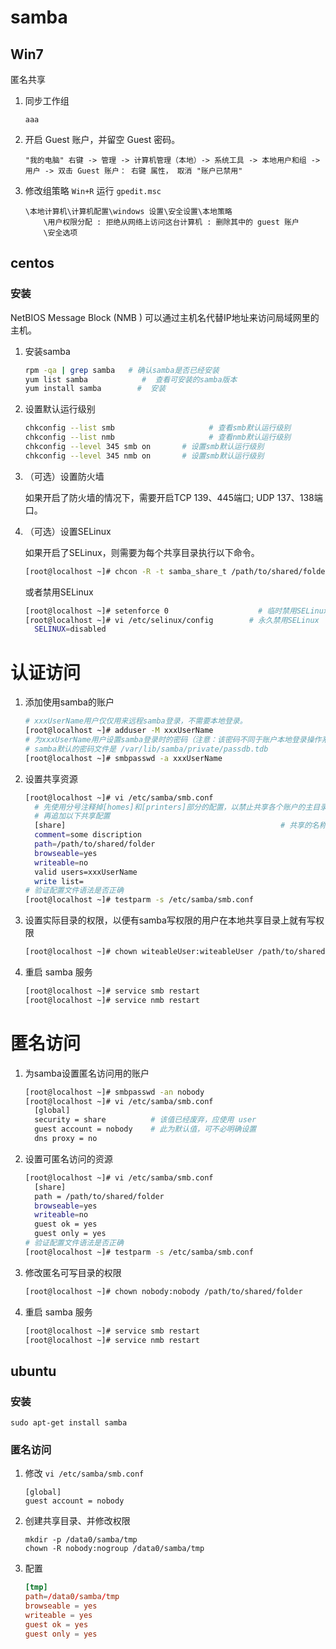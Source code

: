 # samba

## Win7

匿名共享

1. 同步工作组

    ```
    aaa
    ```

1. 开启 Guest 账户，并留空 Guest 密码。
   
    ```
    "我的电脑" 右键 -> 管理 -> 计算机管理（本地）-> 系统工具 -> 本地用户和组 -> 用户 -> 双击 Guest 账户： 右键 属性， 取消 "账户已禁用"
    ```

1. 修改组策略 `Win+R` 运行 `gpedit.msc` 
  
    ```
    \本地计算机\计算机配置\windows 设置\安全设置\本地策略
        \用户权限分配 : 拒绝从网络上访问这台计算机 : 删除其中的 guest 账户
        \安全选项
    ``` 


## centos

###  安装

NetBIOS Message Block (NMB )
可以通过主机名代替IP地址来访问局域网里的主机。

1. 安装samba

    ```sh
    rpm -qa | grep samba   # 确认samba是否已经安装
    yum list samba            #  查看可安装的samba版本
    yum install samba        #  安装
    ```

1. 设置默认运行级别

    ```sh
    chkconfig --list smb                     # 查看smb默认运行级别
    chkconfig --list nmb                     # 查看nmb默认运行级别
    chkconfig --level 345 smb on       # 设置smb默认运行级别 
    chkconfig --level 345 nmb on       # 设置smb默认运行级别
    ```

1. （可选）设置防火墙

    如果开启了防火墙的情况下，需要开启TCP 139、445端口; UDP 137、138端口。

1.  （可选）设置SELinux

    如果开启了SELinux，则需要为每个共享目录执行以下命令。

    ```sh
    [root@localhost ~]# chcon -R -t samba_share_t /path/to/shared/folder
    ```
    或者禁用SELinux

    ```sh
    [root@localhost ~]# setenforce 0                    # 临时禁用SELinux，重启后失效
    [root@localhost ~]# vi /etc/selinux/config        # 永久禁用SELinux
      SELINUX=disabled
    ```

# 认证访问

1. 添加使用samba的账户

    ```sh
    # xxxUserName用户仅仅用来远程samba登录，不需要本地登录。
    [root@localhost ~]# adduser -M xxxUserName  
    # 为xxxUserName用户设置samba登录时的密码（注意：该密码不同于账户本地登录操作系统的密码）
    # samba默认的密码文件是 /var/lib/samba/private/passdb.tdb
    [root@localhost ~]# smbpasswd -a xxxUserName
    ```


1. 设置共享资源

    ```sh
    [root@localhost ~]# vi /etc/samba/smb.conf
      # 先使用分号注释掉[homes]和[printers]部分的配置，以禁止共享各个账户的主目录和打印机
      # 再追加以下共享配置
      [share]                                                # 共享的名称，可以出现多个这样的配置
      comment=some discription
      path=/path/to/shared/folder
      browseable=yes
      writeable=no
      valid users=xxxUserName
      write list=
    # 验证配置文件语法是否正确
    [root@localhost ~]# testparm -s /etc/samba/smb.conf
    ```

1. 设置实际目录的权限，以便有samba写权限的用户在本地共享目录上就有写权限

    ```sh
    [root@localhost ~]# chown witeableUser:witeableUser /path/to/shared/folder
    ```
1. 重启 samba 服务

    ```sh
    [root@localhost ~]# service smb restart
    [root@localhost ~]# service nmb restart
    ```

# 匿名访问

1. 为samba设置匿名访问用的账户

    ```sh
    [root@localhost ~]# smbpasswd -an nobody
    [root@localhost ~]# vi /etc/samba/smb.conf
      [global]
      security = share          # 该值已经废弃，应使用 user
      guest account = nobody    # 此为默认值，可不必明确设置
      dns proxy = no
    ```

1. 设置可匿名访问的资源

    ```sh
    [root@localhost ~]# vi /etc/samba/smb.conf
      [share]
      path = /path/to/shared/folder
      browseable=yes
      writeable=no
      guest ok = yes
      guest only = yes
    # 验证配置文件语法是否正确
    [root@localhost ~]# testparm -s /etc/samba/smb.conf
    ```

1. 修改匿名可写目录的权限

    ```sh
    [root@localhost ~]# chown nobody:nobody /path/to/shared/folder
    ```
1. 重启 samba 服务

    ```sh
    [root@localhost ~]# service smb restart
    [root@localhost ~]# service nmb restart
    ```


## ubuntu 

### 安装

```
sudo apt-get install samba
```
	
### 匿名访问

1. 修改 `vi /etc/samba/smb.conf`

    ```
    [global]
    guest account = nobody
    ```

1. 创建共享目录、并修改权限

    ```
    mkdir -p /data0/samba/tmp
    chown -R nobody:nogroup /data0/samba/tmp
    ```

1. 配置 

    ```conf
    [tmp]
    path=/data0/samba/tmp
    browseable = yes
    writeable = yes
    guest ok = yes 
    guest only = yes 
    ```